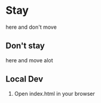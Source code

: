 # Stay
here and don't move

## Don't stay
here and move alot

## Local Dev

1. Open index.html in your browser